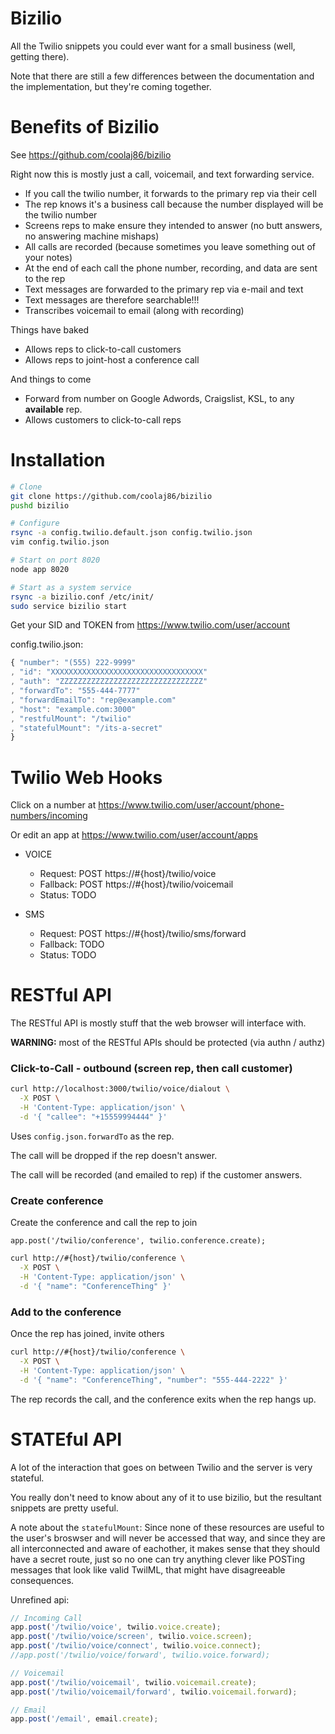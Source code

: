 Bizilio
===

All the Twilio snippets you could ever want for a small business (well, getting there).

Note that there are still a few differences between the documentation and the implementation,
but they're coming together.

Benefits of Bizilio
===

See <https://github.com/coolaj86/bizilio>

Right now this is mostly just a call, voicemail, and text forwarding service.

* If you call the twilio number, it forwards to the primary rep via their cell
* The rep knows it's a business call because the number displayed will be the twilio number
* Screens reps to make ensure they intended to answer (no butt answers, no answering machine mishaps)
* All calls are recorded (because sometimes you leave something out of your notes)
* At the end of each call the phone number, recording, and data are sent to the rep
* Text messages are forwarded to the primary rep via e-mail and text
* Text messages are therefore searchable!!!
* Transcribes voicemail to email (along with recording)

Things have baked

* Allows reps to click-to-call customers
* Allows reps to joint-host a conference call

And things to come

* Forward from number on Google Adwords, Craigslist, KSL, to any **available** rep.
* Allows customers to click-to-call reps

Installation
===

```bash
# Clone
git clone https://github.com/coolaj86/bizilio
pushd bizilio

# Configure
rsync -a config.twilio.default.json config.twilio.json
vim config.twilio.json

# Start on port 8020
node app 8020

# Start as a system service
rsync -a bizilio.conf /etc/init/
sudo service bizilio start
```

Get your SID and TOKEN from <https://www.twilio.com/user/account>

config.twilio.json:
```javascript
{ "number": "(555) 222-9999"
, "id": "XXXXXXXXXXXXXXXXXXXXXXXXXXXXXXXXXX"
, "auth": "ZZZZZZZZZZZZZZZZZZZZZZZZZZZZZZZZ"
, "forwardTo": "555-444-7777"
, "forwardEmailTo": "rep@example.com"
, "host": "example.com:3000"
, "restfulMount": "/twilio"
, "statefulMount": "/its-a-secret"
}
```

Twilio Web Hooks
===

Click on a number at <https://www.twilio.com/user/account/phone-numbers/incoming>

Or edit an app at <https://www.twilio.com/user/account/apps>

  * VOICE
    * Request: POST https://#{host}/twilio/voice
    * Fallback: POST https://#{host}/twilio/voicemail
    * Status: TODO
  
  * SMS
    * Request: POST https://#{host}/twilio/sms/forward
    * Fallback: TODO
    * Status: TODO

RESTful API
===

The RESTful API is mostly stuff that the web browser will interface with.

**WARNING:** most of the RESTful APIs should be protected (via authn / authz)

### Click-to-Call - outbound (screen rep, then call customer)

```bash
curl http://localhost:3000/twilio/voice/dialout \
  -X POST \
  -H 'Content-Type: application/json' \
  -d '{ "callee": "+15559994444" }'
```

Uses `config.json.forwardTo` as the rep.

The call will be dropped if the rep doesn't answer.

The call will be recorded (and emailed to rep) if the customer answers.

### Create conference

Create the conference and call the rep to join

`app.post('/twilio/conference', twilio.conference.create);`

```bash
curl http://#{host}/twilio/conference \
  -X POST \
  -H 'Content-Type: application/json' \
  -d '{ "name": "ConferenceThing" }'
```
### Add to the conference

Once the rep has joined, invite others

```bash
curl http://#{host}/twilio/conference \
  -X POST \
  -H 'Content-Type: application/json' \
  -d '{ "name": "ConferenceThing", "number": "555-444-2222" }'
```

The rep records the call, and the conference exits when the rep hangs up.

# STATEful API

A lot of the interaction that goes on between Twilio and the server is very stateful.

You really don't need to know about any of it to use bizilio,
but the resultant snippets are pretty useful.

A note about the `statefulMount`:
Since none of these resources are useful to the user's broswser and
will never be accessed that way,
and since they are all interconnected and aware of eachother,
it makes sense that they should have a secret route,
just so no one can try anything clever like POSTing messages that
look like valid TwilML, that might have disagreeable consequences.

Unrefined api:

```javascript
// Incoming Call
app.post('/twilio/voice', twilio.voice.create);
app.post('/twilio/voice/screen', twilio.voice.screen);
app.post('/twilio/voice/connect', twilio.voice.connect);
//app.post('/twilio/voice/forward', twilio.voice.forward);

// Voicemail
app.post('/twilio/voicemail', twilio.voicemail.create);
app.post('/twilio/voicemail/forward', twilio.voicemail.forward);

// Email
app.post('/email', email.create);
```
